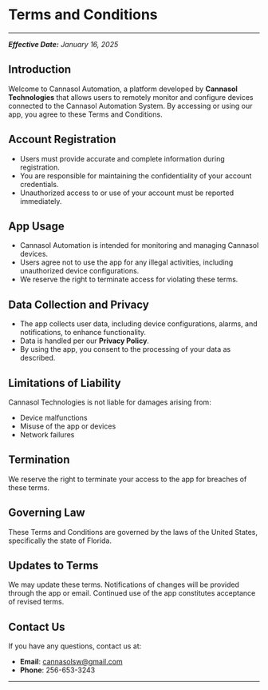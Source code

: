 
# Terms and Conditions

---

***Effective Date:** January 16, 2025*

## Introduction

Welcome to Cannasol Automation, a platform developed by **Cannasol Technologies** that allows
users to remotely monitor and configure devices connected to the Cannasol Automation System.
By accessing or using our app, you agree to these Terms and Conditions.

## Account Registration

- Users must provide accurate and complete information during registration.
- You are responsible for maintaining the confidentiality of your account credentials.
- Unauthorized access to or use of your account must be reported immediately.

## App Usage

- Cannasol Automation is intended for monitoring and managing Cannasol devices.
- Users agree not to use the app for any illegal activities, including unauthorized
  device configurations.
- We reserve the right to terminate access for violating these terms.

## Data Collection and Privacy

- The app collects user data, including device configurations, alarms, and notifications,
  to enhance functionality.
- Data is handled per our **Privacy Policy**.
- By using the app, you consent to the processing of your data as described.

## Limitations of Liability

Cannasol Technologies is not liable for damages arising from:

- Device malfunctions
- Misuse of the app or devices
- Network failures

## Termination

We reserve the right to terminate your access to the app for breaches of these terms.

## Governing Law

These Terms and Conditions are governed by the laws of the United States, specifically the
state of Florida.

## Updates to Terms

We may update these terms. Notifications of changes will be provided through the app or email.
Continued use of the app constitutes acceptance of revised terms.

## Contact Us

If you have any questions, contact us at:

- **Email**: <cannasolsw@gmail.com>
- **Phone**: 256-653-3243

---
